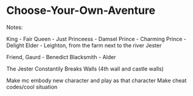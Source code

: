 # Choose-Your-Own-Aventure

Notes:

King - Fair
Queen - Just
Princeess - Damsel
Prince - Charming
Prince - Delight
Elder - Leighton, from the farm next to the river
Jester

Friend, Gaurd - Benedict
Blacksmith - Alder


The Jester Constantily Breaks Walls (4th wall and castle walls)

Make mc embody new character and play as that character
Make cheat codes/cool situation 